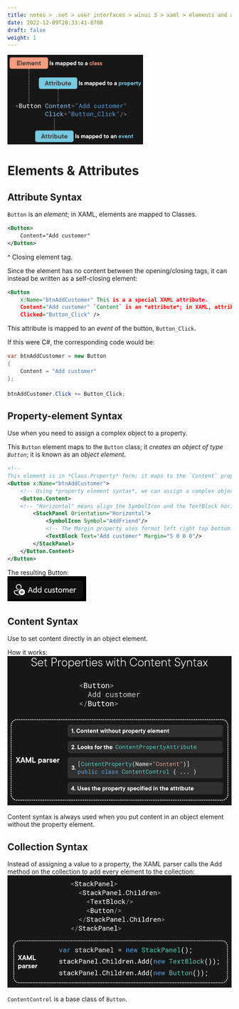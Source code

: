 ```yaml
---
title: notes > .net > user interfaces > winui 3 > xaml > elements and attributes
date: 2022-12-09T20:33:41-0700
draft: false
weight: 1
---
```

<img src="XAML_Elements-&-Attributes-image1.png" style="width:3.175in;height:2.09167in" />  

# Elements & Attributes
## Attribute Syntax
`Button` is an *element*; in XAML, elements are mapped to Classes.  
```xml
<Button>
    Content="Add customer"
</Button>
```
^ Closing element tag.

Since the element has no content between the opening/closing tags, it can instead be written as a self-closing element:
```xml
<Button
    x:Name="btnAddCustomer" This is a a special XAML attribute.
    Content="Add customer" `Content` is an *attribute*; in XAML, attributes can map to *properties*.
    Clicked="Button_Click" /> 
```
This attribute is mapped to an *event* of the button, `Button_Click`.

If this were C#, the corresponding code would be:
```cs
var btnAddCustomer = new Button 
{
    Content = "Add customer"
};

btnAddCustomer.Click += Button_Click;
```

## Property-element Syntax
Use when you need to assign a complex object to a property.

This `Button` element maps to the `Button` class; it *creates an object of type `Button`*; it is known as an *object element*.
```xml
<!--  
This element is in *Class.Property* form; it maps to the `Content` property of the `Button` class; it is known as a *property element*. -->
<Button x:Name="btnAddCustomer">
    <!-- Using *property element syntax*, we can assign a complex object to this property. -->
    <Button.Content> 
    <!-- "Horizontal" means align the SymbolIcon and the TextBlock horizontally. -->
        <StackPanel Orientation="Horizontal"> 
            <SymbolIcon Symbol="AddFriend"/>
            <!-- The Margin property uses format left right top bottom: -->
            <TextBlock Text="Add customer" Margin="5 0 0 0"/>
        </StackPanel>
    </Button.Content>
</Button>
```

The resulting Button:  
<img src="XAML_Elements-&-Attributes-image2.png" style="width:1.84167in;height:0.59167in" />  

## Content Syntax
Use to set content directly in an object element.

How it works:  
<img src="XAML_Elements-&-Attributes-image3.png" style="width:5.425in;height:3.49167in" />    

Content syntax is always used when you put content in an object element without the property element.

## Collection Syntax
Instead of assigning a value to a property, the XAML parser calls the Add method on the collection to add every element to the collection:  
<img src="XAML_Elements-&-Attributes-image4.png" style="width:5.40833in;height:2.625in" />  

`ContentControl` is a base class of `Button`.
